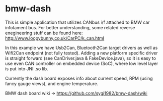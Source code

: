 # bmw-dash

This is simple application that utilizes CANbus i/f attached to BMW car infotament bus.
For better understanding, some related reverse enegineering stuff can be found here: http://www.loopybunny.co.uk/CarPC/k_can.html

In this example we have Usb2Can, Bluetooth2Can target drivers as well as Wifi2Can endpoint (not fully tested).
Adding a new platform specific driver is straight forward (see CanDriver.java & FakeDevice.java), 
so it is easy to use even CAN controller on embedded device (SoC), where low level layer is put into JNI .so lib.

Currently the dash board exposes info about current speed, RPM (using fancy gauge views), and engine temperature.

BMW dash board wiki -> https://github.com/sygi1982/bmw-dash/wiki

